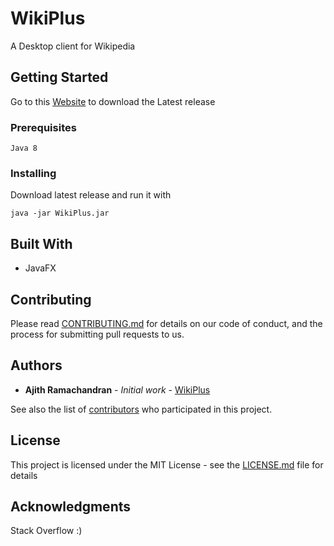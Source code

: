 # WikiPlus

A Desktop client for Wikipedia

## Getting Started

Go to this [Website](http://www.mediafire.com/folder/j0oo616dvoznt/WikiPlus) to download the Latest release

### Prerequisites

```
Java 8
```

### Installing

Download latest release and run it with
```
java -jar WikiPlus.jar
```

## Built With

* JavaFX

## Contributing

Please read [CONTRIBUTING.md](https://gist.github.com/PurpleBooth/b24679402957c63ec426) for details on our code of conduct, and the process for submitting pull requests to us. 

## Authors

* **Ajith Ramachandran** - *Initial work* - [WikiPlus](https://github.com/AjithRamachandran/WikiPlus)

See also the list of [contributors](https://github.com/your/project/contributors) who participated in this project.

## License

This project is licensed under the MIT License - see the [LICENSE.md](LICENSE.md) file for details

## Acknowledgments

Stack Overflow :)
